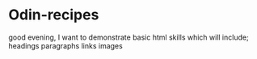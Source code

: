 # Odin-recipes
good evening,
I want to demonstrate basic html skills which will include;                 
headings 
paragraphs
links
images